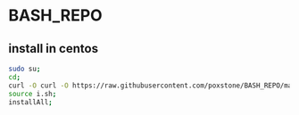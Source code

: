 # BASH_REPO

## install in centos
```bash
sudo su;
cd;
curl -O curl -O https://raw.githubusercontent.com/poxstone/BASH_REPO/master/desktostart/centos7-cloud/i.sh;
source i.sh;
installAll;
```